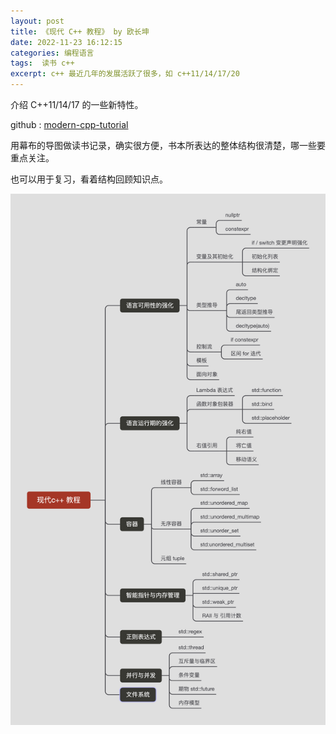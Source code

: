 ```yaml
---
layout: post
title: 《现代 C++ 教程》 by 欧长坤
date: 2022-11-23 16:12:15
categories: 编程语言  
tags:  读书 c++ 
excerpt: c++ 最近几年的发展活跃了很多，如 c++11/14/17/20
---
```


介绍 C++11/14/17 的一些新特性。

 github : [modern-cpp-tutorial](https://github.com/changkun/modern-cpp-tutorial)

用幕布的导图做读书记录，确实很方便，书本所表达的整体结构很清楚，哪一些要重点关注。

也可以用于复习，看着结构回顾知识点。

![](/assets/programming-language/modern-cpp-tutorial-2022-11-24_16-29-18.png)
